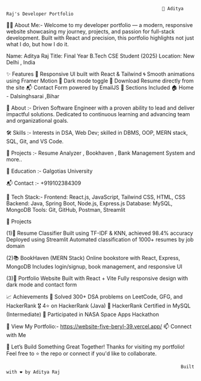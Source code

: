                                                               🚀 Aditya Raj's Developer Portfolio


 🧑‍💻 About Me:- Welcome to my developer portfolio — a modern, responsive website showcasing my journey, projects, and passion for full-stack development. Built with React and precision, this portfolio highlights not just what I do, but how I do it.

 
Name: Aditya Raj
Title: Final Year B.Tech CSE Student (2025)
Location: New Delhi , India


✨ Features
🎨 Responsive UI built with React & Tailwind
🌀 Smooth animations using Framer Motion
🌙 Dark mode toggle
📄 Download Resume directly from the site
📬 Contact Form powered by EmailJS
📌 Sections Included 
🏠 Home - Dalsinghsarai ,Bihar


🧠 About :- Driven Software Engineer with a proven ability to lead and deliver impactful solutions. Dedicated to continuous learning and advancing team and organizational goals.



🛠️ Skills :- Interests in DSA, Web Dev; skilled in DBMS, OOP, MERN stack, SQL, Git, and VS Code.

📁 Projects :- Resume Analyzer , Bookhaven , Bank Management System and more..

🧩 Education :- Galgotias University

📬 Contact :- +919102384309

🔧 Tech Stack:-  Frontend: React.js, JavaScript, Tailwind CSS, HTML, CSS
                 Backend: Java, Spring Boot, Node.js, Express.js
                 Database: MySQL, MongoDB
                  Tools: Git, GitHub, Postman, Streamlit
                  

💼 Projects

(1)📄 Resume Classifier
Built using TF-IDF & KNN, achieved 98.4% accuracy
Deployed using Streamlit
Automated classification of 1000+ resumes by job domain

(2)📚 BookHaven (MERN Stack)
Online bookstore with React, Express, MongoDB
Includes login/signup, book management, and responsive UI

(3)🔧 Portfolio Website
Built with React + Vite
Fully responsive design with dark mode and contact form



📈 Achievements
🧠 Solved 300+ DSA problems on LeetCode, GFG, and HackerRank
🎖️ 4⭐ on HackerRank (Java)
📜 HackerRank Certified in MySQL (Intermediate)
🚀 Participated in NASA Space Apps Hackathon



🔗 View My Portfolio:- https://website-five-beryl-39.vercel.app/ 
📫 Connect with Me



🤝 Let’s Build Something Great Together!
Thanks for visiting my portfolio! Feel free to ⭐ the repo or connect if you'd like to collaborate.

                                                                     Built with ❤️ by Aditya Raj

